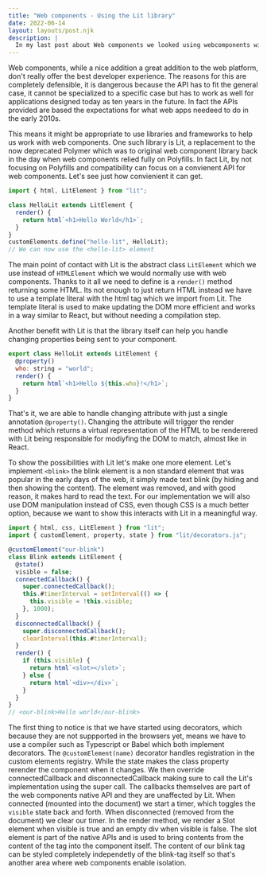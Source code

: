 ```yaml
---
title: "Web components - Using the Lit library"
date: 2022-06-14
layout: layouts/post.njk
description: |
  In my last post about Web components we looked using webcomponents without using any libraries. In this part see how far we can get by using Lit, a framework or more accurately a library for building web components.
---
```


Web components, while a nice addition a great addition to the web platform, don't really offer the best developer experience. The reasons for this are completely defensible, it is dangerous because the API has to fit the general case, it cannot be specialized to a specific case but has to work as well for applications designed today as ten years in the future. In fact the APIs provided are based the expectations for what web apps needeed to do in the early 2010s.

This means it might be appropriate to use libraries and frameworks to help us work with web components. One such library is Lit, a replacement to the now deprecated Polymer which was to original web component library back in the day when web components relied fully on Polyfills. In fact Lit, by not focusing on Polyfills and compatibility can focus on a convienent API for web components. Let's see just how convienient it can get.

```js
import { html, LitElement } from "lit";

class HelloLit extends LitElement {
  render() {
    return html`<h1>Hello World</h1>`;
  }
}
customElements.define("hello-lit", HelloLit);
// We can now use the <hello-lit> element
```

The main point of contact with Lit is the abstract class `LitElement` which we use instead of `HTMLElement` which we would normally use with web components. Thanks to it all we need to define is a `render()` method returning some HTML. Its not enough to just return HTML instead we have to use a template literal with the html tag which we import from Lit. The template literal is used to make updating the DOM more efficient and works in a way similar to React, but without needing a compilation step.

Another benefit with Lit is that the library itself can help you handle changing properties being sent to your component.

```js
export class HelloLit extends LitElement {
  @property()
  who: string = "world";
  render() {
    return html`<h1>Hello ${this.who}!</h1>`;
  }
}
```

That's it, we are able to handle changing attribute with just a single annotation `@property()`. Changing the attribute will trigger the render method which returns a virtual representation of the HTML to be renderered with Lit being responsible for modiyfing the DOM to match, almost like in React.

To show the possibilities with Lit let's make one more element. Let's implement `<blink>` the blink element is a non standard element that was popular in the early days of the web, it simply made text blink (by hiding and then showing the content). The element was removed, and with good reason, it makes hard to read the text. For our implementation we will also use DOM manipulation instead of CSS, even though CSS is a much better option, because we want to show this interacts with Lit in a meaningful way.

```js
import { html, css, LitElement } from "lit";
import { customElement, property, state } from "lit/decorators.js";

@customElement("our-blink")
class Blink extends LitElement {
  @state()
  visible = false;
  connectedCallback() {
    super.connectedCallback();
    this.#timerInterval = setInterval(() => {
      this.visible = !this.visible;
    }, 1000);
  }
  disconnectedCallback() {
    super.disconnectedCallback();
    clearInterval(this.#timerInterval);
  }
  render() {
    if (this.visible) {
      return html`<slot></slot>`;
    } else {
      return html`<div></div>`;
    }
  }
}
// <our-blink>Hello world</our-blink>
```

The first thing to notice is that we have started using decorators, which because they are not suppported in the browsers yet, means we have to use a compiler such as Typescript or Babel which both implement decorators. The `@customElement(name)` decorator handles registration in the custom elements registry. While the state makes the class property rerender the component when it changes. We then override connectedCallback and disconnectedCallback making sure to call the Lit's implementation using the super call. The callbacks themselves are part of the web components native API and they are unaffected by Lit. When connected (mounted into the document) we start a timer, which toggles the `visible` state back and forth. When disconnected (removed from the document) we clear our timer. In the render method, we render a Slot element when visible is true and an empty div when visible is false. The slot element is part of the native APIs and is used to bring contents from the content of the tag into the component itself. The content of our blink tag can be styled completely independetly of the blink-tag itself so that's another area where web components enable isolation.
